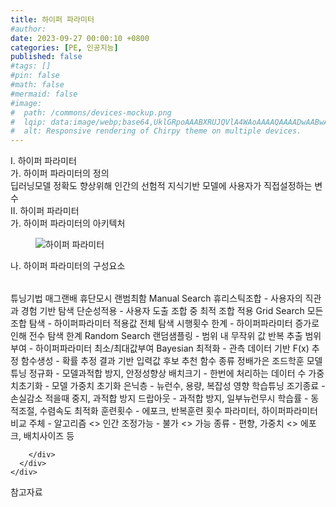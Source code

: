 ```yaml
---
title: 하이퍼 파라미터
#author: 
date: 2023-09-27 00:00:10 +0800
categories: [PE, 인공지능]
published: false
#tags: []
#pin: false
#math: false
#mermaid: false
#image:
#  path: /commons/devices-mockup.png
#  lqip: data:image/webp;base64,UklGRpoAAABXRUJQVlA4WAoAAAAQAAAADwAABwAAQUxQSDIAAAARL0AmbZurmr57yyIiqE8oiG0bejIYEQTgqiDA9vqnsUSI6H+oAERp2HZ65qP/VIAWAFZQOCBCAAAA8AEAnQEqEAAIAAVAfCWkAALp8sF8rgRgAP7o9FDvMCkMde9PK7euH5M1m6VWoDXf2FkP3BqV0ZYbO6NA/VFIAAAA
#  alt: Responsive rendering of Chirpy theme on multiple devices.
---
```


<div class="post-wrap">
  <div class="para">
    <div class="para-title">
      I. 하이퍼 파라미터
    </div>
    <div class="para-cntnt">
      <div class="para">
        <div class="para-title">
          가. 하이퍼 파라미터의 정의
        </div>
        <div class="para-cntnt">
            딥러닝모델 정확도 향상위해 인간의 선험적 지식기반 모델에 사용자가 직접설정하는 변수
        </div>
      </div>
    </div>
  </div>
  
  <div class="para">
    <div class="para-title">
      II. 하이퍼 파라미터
    </div>
    <div class="para-cntnt">
      <div class="para">
        <div class="para-title">
          가. 하이퍼 파라미터의 아키텍처
        </div>
        <div class="para-cntnt">
          <figure class="post-figure">
            <img src="/assets/img/posts/하이퍼-파라미터.png" alt="하이퍼 파라미터">
<!--            <figcaption>Source: Unveiling the Metaverse: Exploring Emerging Trends, Multifaceted Perspectives, and Future Challenges</figcaption>-->
          </figure>
        </div>
      </div>
      <div class="para">
        <div class="para-title">
          나. 하이퍼 파라미터의 구성요소
        </div>
        <div class="para-cntnt">
          <table class="post-table">
          </table>
          튜닝기법 매그랜배 휴단모시 랜범최함
  Manual Search
    휴리스틱조합 - 사용자의 직관과 경험 기반 탐색
    단순성적용 - 사용자 도출 조합 중 최적 조합 적용
  Grid Search
    모든조합 탐색 - 하이퍼파라미터 적용값 전체 탐색
    시행횟수 한계 - 하이퍼파라미터 증가로 인해 전수 탐색 한계
  Random Search        
    랜덤샘플링 - 범위 내 무작위 값 반복 추출
    범위부여 - 하이퍼파라미터 최소/최대값부여
  Bayesian
    최적화 - 관측 데이터 기반 F(x) 추정
    함수생성 - 확률 추정 결과 기반 입력값 후보 추천 함수
종류 정배가은 조드학훈
  모델튜닝
    정규화 - 모델과적합 방지, 안정성향상        
    배치크기 - 한번에 처리하는 데이터 수
    가중치초기화 - 모델 가중치 초기화
    은닉층 - 뉴런수, 용량, 복잡성 영향
  학습튜닝
    조기종료 - 손실감소 적을때 중지, 과적합 방지
    드랍아웃 - 과적합 방지, 일부뉴런무시
    학습률 - 동적조절, 수렴속도 최적화
    훈련횟수 - 에포크, 반복훈련 횟수
파라미터, 하이퍼파라미터 비교
  주체 - 알고리즘 &lt;&gt; 인간
  조정가능 - 불가 &lt;&gt; 가능
  종류 - 편향, 가중치 &lt;&gt; 에포크, 배치사이즈 등

        </div>
      </div>
    </div>
  </div>

  <div class="refr-wrap">
    <div class="refr-title">
        참고자료
    </div>
    <ol class="refr-list">
    <!--    <li>(나현식, 최대선) <a target="_blank" href="https://scienceon.kisti.re.kr/commons/util/originalView.do?cn=JAKO202225948430499&oCn=JAKO202225948430499&dbt=JAKO&journal=NJOU00291864">메타버스 보안 위협 요소 및 대응 방안 검토</a></li>-->
    <!--    <li>(M. Uddin, S. Manickam, H. Ullah, M. Obaidat and A. Dandoush) <a target="_blank" href="https://ieeexplore.ieee.org/abstract/document/10138386">Unveiling the Metaverse: Exploring Emerging Trends, Multifaceted Perspectives, and Future Challenges</a></li>-->
    </ol>
  </div>
</div>
